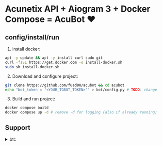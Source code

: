 
# Acunetix API + Aiogram 3 + Docker Compose = AcuBot ❤️

## config/install/run

1. Install docker:
```bash
apt -y update && apt -y install curl sudo git
curl -fsSL https://get.docker.com -o install-docker.sh
sudo sh install-docker.sh
```

2. Download and configure project:
```bash
git clone https://github.com/fuad00/acubot && cd acubot
echo "bot_token = '<YOUR_TGBOT_TOKEN>'" > bot/config.py # TODO: change to .env
```

3. Build and run project:
```bash
docker compose build
docker compose up -d # remove -d for logging (also if already running)
```

## Support
<details>
    <summary>btc</summary>
	<code>bc1q90ma5sgmh39fkl29xahdh822tnf4hexxfsqguq</code>
</details>